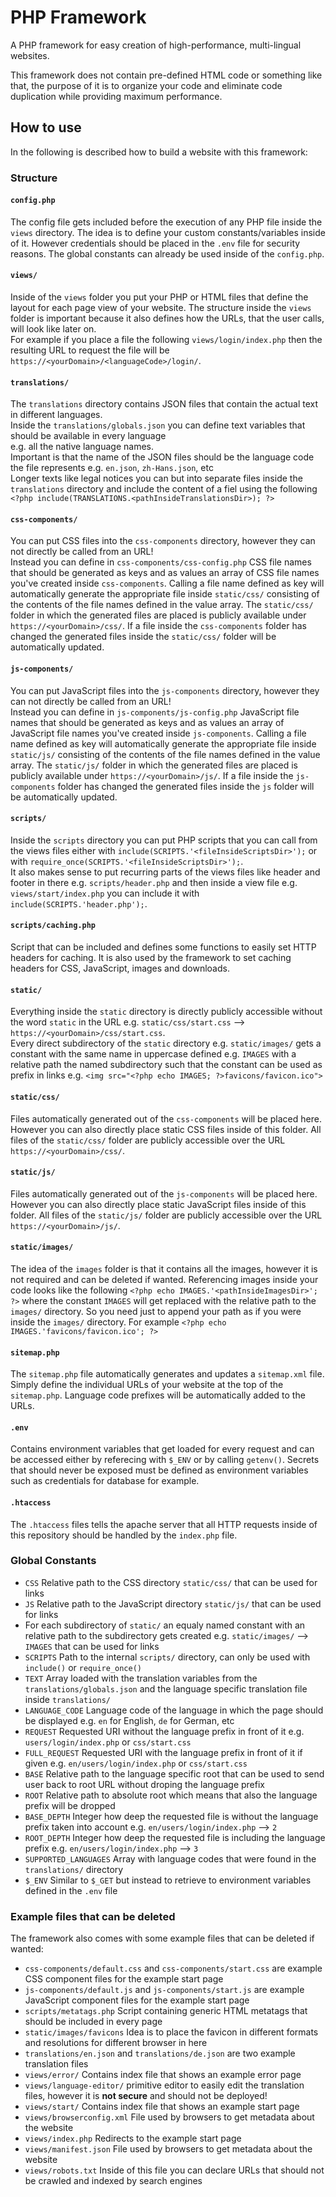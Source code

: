 # PHP Framework
A PHP framework for easy creation of high-performance, multi-lingual websites.  

This framework does not contain pre-defined HTML code or something like that, 
the purpose of it is to organize your code and eliminate code duplication while 
providing maximum performance. 

## How to use
In the following is described how to build a website with this framework:

### Structure
#### `config.php`
The config file gets included before the execution of any PHP file inside the `views` directory. 
The idea is to define your custom constants/variables inside of it. 
However credentials should be placed in the `.env` file for security reasons.
The global constants can already be used inside of the `config.php`.

#### `views/`
Inside of the `views` folder you put your PHP or HTML files that define the layout for each page view of your website. 
The structure inside the `views` folder is important because it also defines how the URLs, that the user calls, will look like later on.  
For example if you place a file the following `views/login/index.php` then the resulting URL to request the file 
will be  `https://<yourDomain>/<languageCode>/login/`.

#### `translations/`
The `translations` directory contains JSON files that contain the actual text in different languages.  
Inside the `translations/globals.json` you can define text variables that should be available in every language  
e.g. all the native language names.  
Important is that the name of the JSON files should be the language code the file represents e.g. `en.json`, `zh-Hans.json`, etc  
Longer texts like legal notices you can but into separate files inside the `translations` directory and include 
the content of a fiel using the following `<?php include(TRANSLATIONS.<pathInsideTranslationsDir>); ?>`

#### `css-components/`
You can put CSS files into the `css-components` directory, however they can not directly be called from an URL!  
Instead you can define in `css-components/css-config.php` CSS file names that should be generated as keys 
and as values an array of CSS file names you've created inside `css-components`. Calling a file name defined as key will 
automatically generate the appropriate file inside `static/css/` consisting of the contents of the file names defined in the value array. 
The `static/css/` folder in which the generated files are placed is publicly available under `https://<yourDomain>/css/`. 
If a file inside the `css-components` folder has changed the generated files inside the `static/css/` folder will be automatically updated. 

#### `js-components/`
You can put JavaScript files into the `js-components` directory, however they can not directly be called from an URL!  
Instead you can define in `js-components/js-config.php` JavaScript file names that should be generated as keys 
and as values an array of JavaScript file names you've created inside `js-components`. Calling a file name defined as key will 
automatically generate the appropriate file inside `static/js/` consisting of the contents of the file names defined in the value array. 
The `static/js/` folder in which the generated files are placed is publicly available under `https://<yourDomain>/js/`. 
If a file inside the `js-components` folder has changed the generated files inside the `js` folder will be automatically updated. 

#### `scripts/`
Inside the `scripts` directory you can put PHP scripts that you can call from the views files either with 
`include(SCRIPTS.'<fileInsideScriptsDir>');` or with `require_once(SCRIPTS.'<fileInsideScriptsDir>');`.  
It also makes sense to put recurring parts of the views files like header and footer in there e.g. `scripts/header.php` 
and then inside a view file e.g. `views/start/index.php` you can include it with `include(SCRIPTS.'header.php');`. 

#### `scripts/caching.php` 
Script that can be included and defines some functions to easily set HTTP headers for caching. 
It is also used by the framework to set caching headers for CSS, JavaScript, images and downloads.

#### `static/`
Everything inside the `static` directory is directly publicly accessible without the word `static` in the URL e.g. 
`static/css/start.css` --> `https://<yourDomain>/css/start.css`.  
Every direct subdirectory of the `static` directory e.g. `static/images/` gets a constant with the same name in uppercase defined e.g. `IMAGES` 
with a relative path the named subdirectory such that the constant can be used as prefix in links e.g. `<img src="<?php echo IMAGES; ?>favicons/favicon.ico">`

#### `static/css/`
Files automatically generated out of the `css-components` will be placed here. 
However you can also directly place static CSS files inside of this folder. 
All files of the `static/css/` folder are publicly accessible over the URL `https://<yourDomain>/css/`.

#### `static/js/`
Files automatically generated out of the `js-components` will be placed here. 
However you can also directly place static JavaScript files inside of this folder. 
All files of the `static/js/` folder are publicly accessible over the URL `https://<yourDomain>/js/`.

#### `static/images/`
The idea of the `images` folder is that it contains all the images, however it is not required and can be deleted if wanted. 
Referencing images inside your code looks like the following `<?php echo IMAGES.'<pathInsideImagesDir>'; ?>` 
where the constant `IMAGES` will get replaced with the relative path to the `images/` directory. So you need just to 
append your path as if you were inside the `images/` directory.
For  example `<?php echo IMAGES.'favicons/favicon.ico'; ?>`

#### `sitemap.php`
The `sitemap.php` file automatically generates and updates a `sitemap.xml` file. 
Simply define the individual URLs of your website at the top of the `sitemap.php`. 
Language code prefixes will be automatically added to the URLs.

#### `.env`
Contains environment variables that get loaded for every request and can be accessed either by referecing with `$_ENV`
or by calling `getenv()`. 
Secrets that should never be exposed must be defined as environment variables such as credentials for database for example.

#### `.htaccess`
The `.htaccess` files tells the apache server that all HTTP requests inside of this repository should be handled by the `index.php` file.

### Global Constants
* `CSS` Relative path to the CSS directory `static/css/` that can be used for links
* `JS` Relative path to the JavaScript directory `static/js/` that can be used for links
* For each subdirectory of `static/` an equaly named constant with an relative path to the subdirectory gets created e.g. `static/images/` --> `IMAGES` 
that can be used for links
* `SCRIPTS` Path to the internal `scripts/` directory, can only be used with `include()` or `require_once()`
* `TEXT` Array loaded with the translation variables from the `translations/globals.json` and the language specific translation file inside `translations/`
* `LANGUAGE_CODE` Language code of the language in which the page should be displayed e.g. `en` for English, `de` for German, etc
* `REQUEST` Requested URI without the language prefix in front of it e.g. `users/login/index.php` or `css/start.css`
* `FULL_REQUEST` Requested URI with the language prefix in front of it if given e.g. `en/users/login/index.php` or `css/start.css`
* `BASE` Relative path to the language specific root that can be used to send user back to root URL without droping the language prefix
* `ROOT` Relative path to absolute root which means that also the language prefix will be dropped
* `BASE_DEPTH` Integer how deep the requested file is without the language prefix taken into account e.g. `en/users/login/index.php` --> `2`
* `ROOT_DEPTH` Integer how deep the requested file is including the language prefix e.g. `en/users/login/index.php` --> `3`
* `SUPPORTED_LANGUAGES` Array with language codes that were found in the `translations/` directory
* `$_ENV` Similar to `$_GET` but instead to retrieve to environment variables defined in the `.env` file

### Example files that can be deleted
The framework also comes with some example files that can be deleted if wanted:
* `css-components/default.css` and `css-components/start.css` are example CSS component files for the example start page
* `js-components/default.js` and `js-components/start.js` are example JavaScript component files for the example start page
* `scripts/metatags.php` Script containing generic HTML metatags that should be included in every page
* `static/images/favicons` Idea is to place the favicon in different formats and resolutions for different browser in here
* `translations/en.json` and `translations/de.json` are two example translation files
* `views/error/` Contains index file that shows an example error page
* `views/language-editor/` primitive editor to easily edit the translation files, however it is **not secure** and should not be deployed!
* `views/start/` Contains index file that shows an example start page
* `views/browserconfig.xml` File used by browsers to get metadata about the website
* `views/index.php` Redirects to the example start page
* `views/manifest.json` File used by browsers to get metadata about the website
* `views/robots.txt` Inside of this file you can declare URLs that should not be crawled and indexed by search engines
